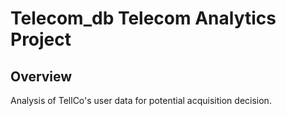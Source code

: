 # Telecom_db Telecom Analytics Project

## Overview
Analysis of TellCo's user data for potential acquisition decision.